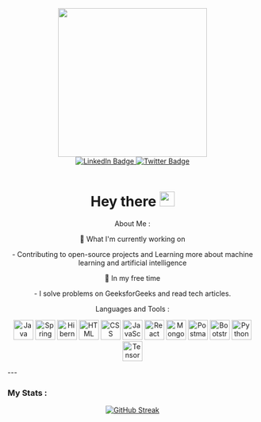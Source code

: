 <div id="header" align="center">
  <img src="https://media.giphy.com/media/3kPDmoWdBpQPNhCnUG/giphy.gif" width="300"/>

<div id="badges" align="center">
  <a href="your-linkedin-URL">
    <img src="https://img.shields.io/badge/LinkedIn-blue?style=for-the-badge&logo=linkedin&logoColor=white" alt="LinkedIn Badge"/>
  </a>
  <a href="https://twitter.com/Shivam0277">
    <img src="https://img.shields.io/badge/Twitter-blue?style=for-the-badge&logo=twitter&logoColor=white" alt="Twitter Badge"/>
  </a>
</div>
<p align="center">
  <img src="https://komarev.com/ghpvc/?username=shivam0277&style=flat-square&color=blue" alt=""/>
</p>
<p align="center">
  <h1>Hey there <img src="https://media.giphy.com/media/hvRJCLFzcasrR4ia7z/giphy.gif" width="30px"/></h1>
</p>
<p> About Me :</p>
<p>🔭 What I'm currently working on</p>
<p>- Contributing to open-source projects and Learning more about machine learning and artificial intelligence</p>

<p>🌱 In my free time</p>
<p>- I solve problems on GeeksforGeeks and read tech articles.</p>
   Languages and Tools :
</div>
<p align="center">
  <img src="https://img.icons8.com/color/48/000000/java-coffee-cup-logo.png" alt="Java" title="Java" width="40" height="40" />
  <img src="https://img.icons8.com/color/48/000000/spring-logo.png" alt="Spring" title="Spring" width="40" height="40" />
  <img src="https://img.icons8.com/color/48/000000/hibernate.png" alt="Hibernate" title="Hibernate" width="40" height="40" />
  <img src="https://img.icons8.com/color/48/000000/html-5.png" alt="HTML" title="HTML" width="40" height="40" />
  <img src="https://img.icons8.com/color/48/000000/css3.png" alt="CSS" title="CSS" width="40" height="40" />
  <img src="https://img.icons8.com/color/48/000000/javascript.png" alt="JavaScript" title="JavaScript" width="40" height="40" />
  <img src="https://img.icons8.com/color/48/000000/react-native.png" alt="React" title="React" width="40" height="40" />
  <img src="https://img.icons8.com/color/48/000000/mongodb.png" alt="MongoDB" title="MongoDB" width="40" height="40" />
  <img src="https://img.icons8.com/external-tal-revivo-shadow-tal-revivo/48/000000/external-postman-is-the-only-complete-api-development-environment-logo-shadow-tal-revivo.png" alt="Postman" title="Postman" width="40" height="40" />
  <img src="https://img.icons8.com/color/48/000000/bootstrap.png" alt="Bootstrap" title="Bootstrap" width="40" height="40" />
  <img src="https://img.icons8.com/color/48/000000/python.png" alt="Python" title="Python" width="40" height="40" />
  <img src="https://img.icons8.com/color/48/000000/tensorflow.png" alt="TensorFlow" title="TensorFlow" width="40" height="40" />

</p>
---

### My Stats :
<p align="center">
  <a href="https://git.io/streak-stats"><img src="https://github-readme-streak-stats.herokuapp.com?user=shivam0277&theme=github-dark-blue" alt="GitHub Streak" /></a>
</p> 


<!--
**shivam0277/shivam0277** is a ✨ _special_ ✨ repository because its `README.md` (this file) appears on your GitHub profile.

Here are some ideas to get you started:

 
- 🌱 I’m currently learning ...
- 👯 I’m looking to collaborate on ...
- 🤔 I’m looking for help with ...
- 💬 Ask me about ...
- 📫 How to reach me: ...
- 😄 Pronouns: ...
- ⚡ Fun fact: ...
-->
